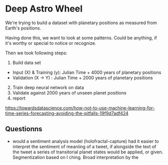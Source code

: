 # Deep Astro Wheel

We're trying to build a dataset with planetary positions as measured from Earth's positions.

Having done this, we want to look at some patterns. Could be anything, if it's worthy or special to notice or recognize.

Then we took following steps:

1. Build data set
  - Input (X) & Training (y): Julian Time + 4000 years of planetary positions
  - Validation (X -> Y) : Julian Time + 2000 years of planetary positions
2. Train deep neural network on data
3. Validate against 2000 years of unseen planet positions
4. report

https://towardsdatascience.com/how-not-to-use-machine-learning-for-time-series-forecasting-avoiding-the-pitfalls-19f9d7adf424


## Questionns

- would a sentiment analysis model (holofractal-capture) had it easier to interpret the sentiment of meaniing of a tweet, if alongside the text of the tweet a series of transitorial planet states would be applied, or given. Segmentization based on I ching. Broad interpretation by the 
